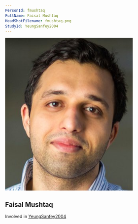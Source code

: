 ```yaml
---
PersonId: fmushtaq
FullName: Faisal Mushtaq
HeadShotFilename: fmushtaq.png
StudyId: YeungSanfey2004
---
```


![headshot of researcher](/assets/images/headshots/fmushtaq.png "Faisal Mushtaq")

## Faisal Mushtaq

Involved in [YeungSanfey2004](/replications/YeungSanfey2004)